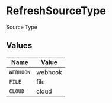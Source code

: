# RefreshSourceType

Source Type


## Values

| Name      | Value     |
| --------- | --------- |
| `WEBHOOK` | webhook   |
| `FILE`    | file      |
| `CLOUD`   | cloud     |